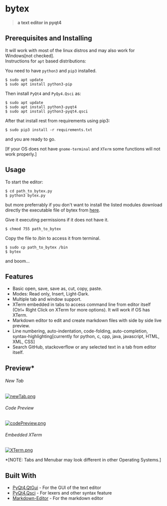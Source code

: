 # bytex

>**a text editor in pyqt4**


## Prerequisites and Installing

It will work with most of the linux distros and may also work for Windows[not checked].			
Instructions for `apt` based distributions:

You need to have `python3` and `pip3` installed.
```
$ sudo apt update
$ sudo apt install python3-pip
```

Then install `PyQt4` and `PyQy4.Qsci` as:
```
$ sudo apt update
$ sudo apt install python3-pyqt4
$ sudo apt install python3-pyqt4.qsci
```
After that install rest from requirements using pip3:
```
$ sudo pip3 install -r requirements.txt
```
and you are ready to go.

[If your OS does not have `gnome-terminal` and `XTerm` some functions will not work properly.]

## Usage

To start the editor:
```
$ cd path_to_bytex.py
$ python3 bytex.py
```
but more preferrably if you don't want to install the listed modules download directly the executable file of bytex from 
[here](https://drive.google.com/open?id=0B1o2cfjSr08fQjJPeEROZUprMDA).

Give it executing permissions if it does not have it.
```
$ chmod 755 path_to_bytex
```

Copy the file to /bin to access it from terminal. 
```
$ sudo cp path_to_bytex /bin
$ bytex
```

and boom...

## Features

* Basic open, save, save as, cut, copy, paste.
* Modes: Read only, Insert, Light-Dark.
* Multiple tab and window support.
* XTerm embedded in tabs to access command line from editor itself (Ctrl+ Right Click on XTerm for more options).
It will work if OS has XTerm.
* Markdown editor to edit and create markdown files with side by side live preview.
* Line numbering, auto-indentation, code-folding, auto-completion, syntax-highlighting[currently for python, c, cpp, java, javascript, HTML, XML, CSS]
* Search GitHub, stackoverflow or any selected text in a tab from editor itself.

## Preview*
###### New Tab
[![newTab.png](https://s28.postimg.org/qk1o6za99/new_Tab.png)](https://postimg.org/image/4kv9jrtex/)

###### Code Preview
[![codePreview.png](https://s28.postimg.org/iq12ll2gd/code_Preview.png)](https://postimg.org/image/7doh3strd)

###### Embedded XTerm
[![XTerm.png](https://s28.postimg.org/t2ryleld9/XTerm.png)](https://postimg.org/image/v7cbmhmzt/)

*[NOTE: Tabs and Menubar may look different in other Operating Systems.]

## Built With

* [PyQt4.QtGui](http://pyqt.sourceforge.net/Docs/PyQt4/qtgui.html) - For the GUI of the text editor
* [PyQt4.Qsci](http://pyqt.sourceforge.net/Docs/QScintilla2/annotated.html) - For lexers and other syntax feature
* [Markdown-Editor](https://github.com/ncornette/Python-Markdown-Editor) - For the markdown editor
